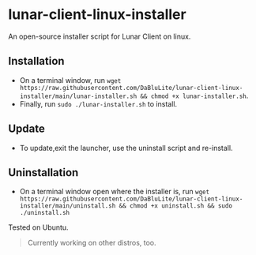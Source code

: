 # lunar-client-linux-installer
An open-source installer script for Lunar Client on linux.

## Installation
* On a terminal window, run `wget https://raw.githubusercontent.com/DaBluLite/lunar-client-linux-installer/main/lunar-installer.sh && chmod +x lunar-installer.sh`.
* Finally, run `sudo ./lunar-installer.sh` to install.

## Update
* To update,exit the launcher, use the uninstall script and re-install.

## Uninstallation
* On a terminal window open where the installer is, run `wget https://raw.githubusercontent.com/DaBluLite/lunar-client-linux-installer/main/uninstall.sh && chmod +x uninstall.sh && sudo ./uninstall.sh`

Tested on Ubuntu.

> Currently working on other distros, too.
